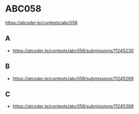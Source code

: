 # ABC058

https://atcoder.jp/contests/abc058

## A

- https://atcoder.jp/contests/abc058/submissions/11245230

## B

- https://atcoder.jp/contests/abc058/submissions/11245269

## C

- https://atcoder.jp/contests/abc058/submissions/11245388
